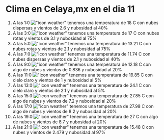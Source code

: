 # Clima en Celaya,mx en el dia 11

1. A las 1:0 !["icon weather"](http://openweathermap.org/img/w/03n.png) tenemos una temperatura de 18 C con nubes dispersas y  vientos de 2.6 y nubosidad al 40%
1. A las 3:0 !["icon weather"](http://openweathermap.org/img/w/04n.png) tenemos una temperatura de 17 C con nubes rotas y  vientos de 3.1 y nubosidad al 75%
1. A las 5:0 !["icon weather"](http://openweathermap.org/img/w/04n.png) tenemos una temperatura de 13.21 C con nubes rotas y  vientos de 2.1 y nubosidad al 75%
1. A las 7:0 !["icon weather"](http://openweathermap.org/img/w/03n.png) tenemos una temperatura de 11.74 C con nubes dispersas y  vientos de 2.1 y nubosidad al 40%
1. A las 9:0 !["icon weather"](http://openweathermap.org/img/w/02d.png) tenemos una temperatura de 12.18 C con algo de nubes y  vientos de 0.836 y nubosidad al 20%
1. A las 11:0 !["icon weather"](http://openweathermap.org/img/w/01d.png) tenemos una temperatura de 19.85 C con cielo claro y  vientos de 1 y nubosidad al 5%
1. A las 13:0 !["icon weather"](http://openweathermap.org/img/w/01d.png) tenemos una temperatura de 24.1 C con cielo claro y  vientos de 2.1 y nubosidad al 5%
1. A las 15:0 !["icon weather"](http://openweathermap.org/img/w/02d.png) tenemos una temperatura de 27.85 C con algo de nubes y  vientos de 7.2 y nubosidad al 20%
1. A las 17:0 !["icon weather"](http://openweathermap.org/img/w/02d.png) tenemos una temperatura de 27.98 C con algo de nubes y  vientos de 8.2 y nubosidad al 20%
1. A las 19:0 !["icon weather"](http://openweathermap.org/img/w/02d.png) tenemos una temperatura de 27 C con algo de nubes y  vientos de 8.7 y nubosidad al 20%
1. A las 21:0 !["icon weather"](http://openweathermap.org/img/w/04n.png) tenemos una temperatura de 15.48 C con nubes y  vientos de 2.479 y nubosidad al 97%
